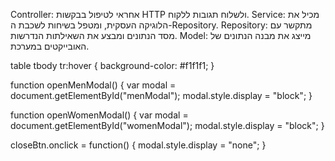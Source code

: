 Controller: אחראי לטיפול בבקשות HTTP ולשלוח תגובות ללקוח.
Service: מכיל את הלוגיקה העסקית, ומטפל בשיחות לשכבת ה-Repository.
Repository: מתקשר עם מסד הנתונים ומבצע את השאילתות הנדרשות.
Model: מייצג את מבנה הנתונים של האובייקטים במערכת.


table tbody tr:hover {
background-color: #f1f1f1;
}



function openMenModal() {
var modal = document.getElementById("menModal");
modal.style.display = "block";
}

function openWomenModal() {
var modal = document.getElementById("womenModal");
modal.style.display = "block";
}

closeBtn.onclick = function() {
modal.style.display = "none";
}
